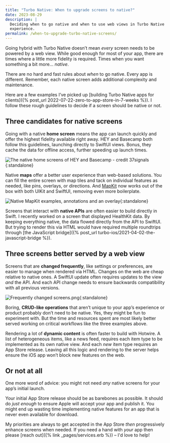 ```yaml
---
title: "Turbo Native: When to upgrade screens to native?"
date: 2023-08-29
description: |
  Deciding when to go native and when to use web views in Turbo Native apps, from
  experience.
permalink: /when-to-upgrade-turbo-native-screens/
---
```


Going hybrid with Turbo Native doesn’t mean _every_ screen needs to be powered by a web view. While good enough for most of your app, there are times where a little more fidelity is required. Times when you want something a bit more… _native_.

There are no hard and fast rules about _when_ to go native. Every app is different. Remember, each native screen adds additional complexity and maintenance.

Here are a few examples I’ve picked up [building Turbo Native apps for clients]({% post_url 2022-07-22-zero-to-app-store-in-7-weeks %}). I follow these rough guidelines to decide if a screen should be native or not.

## Three candidates for native screens

Going with a native **home screen** means the app can launch quickly and offer the highest fidelity available right away. HEY and Basecamp both follow this guidelines, launching directly to SwiftUI views. Bonus, they cache the data for offline access, further speeding up launch times.

![The native home screens of HEY and Basecamp - credit 37signals](/images/when-to-upgrade-turbo-native-screens/native-home-screens.png){:standalone}

Native **maps** offer a better user experience than web-based solutions. You can fill the entire screen with map tiles and tack on individual features as needed, like pins, overlays, or directions. And [MapKit](https://developer.apple.com/documentation/mapkit/) now works out of the box with both UIKit and SwiftUI, removing even more boilerplate.

![Native MapKit examples, annotations and an overlay](/images/when-to-upgrade-turbo-native-screens/mapkit-examples.png){:standalone}

Screens that interact with **native APIs** are often easier to build directly in Swift. I recently worked on a screen that displayed HealthKit data. By keeping everything native, the data flowed directly from the API to SwiftUI. But trying to render this via HTML would have required multiple roundtrips through [the JavaScript bridge]({% post_url turbo-ios/2021-04-02-the-javascript-bridge %}).

## Three screens better served by a web view

Screens that are **changed frequently**, like settings or preferences, are easier to manage when rendered via HTML. Changes on the web are cheap relative to native ones. A SwiftUI update often requires updates to the view _and_ the API. And each API change needs to ensure backwards compatibility with all previous versions.

![Frequently changed screens.png](/images/when-to-upgrade-turbo-native-screens/frequently-changed-screens.png){:standalone}

Boring, **CRUD-like operations** that aren’t unique to your app’s experience or product probably don’t need to be native. Yes, they might be fun to experiment with. But the time and resources spent are most likely better served working on critical workflows like the three examples above.

Rendering a lot of **dynamic content** is often faster to build with Hotwire. A list of heterogeneous items, like a news feed, requires each item type to be implemented as its own native view. And each _new_ item type requires an App Store release. Leaving all this logic and rendering to the server helps ensure the iOS app won’t block new features on the web.

## Or not at all

One more word of advice: you might not need _any_ native screens for your app’s initial launch.

Your initial App Store release should be as barebones as possible. It should do _just enough_ to ensure Apple will accept your app and publish it. You might end up wasting time implementing native features for an app that is never even available for download.

My priorities are always to get accepted in the App Store _then_ progressively enhance screens when needed. If you need a hand with _your_ app then please [reach out]({% link _pages/services.erb %}) – I'd love to help!
